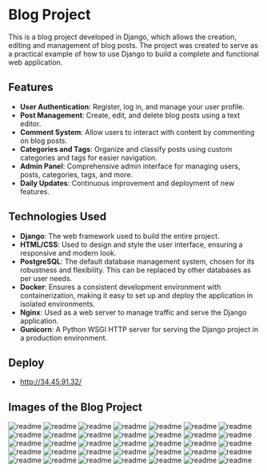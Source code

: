 # Blog Project

This is a blog project developed in Django, which allows the creation, editing and management of blog posts. The project was created to serve as a practical example of how to use Django to build a complete and functional web application.

## Features

- **User Authentication**: Register, log in, and manage your user profile.
- **Post Management**: Create, edit, and delete blog posts using a text editor.
- **Comment System**: Allow users to interact with content by commenting on blog posts.
- **Categories and Tags**: Organize and classify posts using custom categories and tags for easier navigation.
- **Admin Panel**: Comprehensive admin interface for managing users, posts, categories, tags, and more.
- **Daily Updates**: Continuous improvement and deployment of new features.

## Technologies Used

- **Django**: The web framework used to build the entire project.
- **HTML/CSS**: Used to design and style the user interface, ensuring a responsive and modern look.
- **PostgreSQL**: The default database management system, chosen for its robustness and flexibility. This can be replaced by other databases as per user needs.
- **Docker**: Ensures a consistent development environment with containerization, making it easy to set up and deploy the application in isolated environments.
- **Nginx**: Used as a web server to manage traffic and serve the Django application.
- **Gunicorn**: A Python WSGI HTTP server for serving the Django project in a production environment.
  
## Deploy
- http://34.45.91.32/

## Images of the Blog Project
![readme](https://github.com/ecopque/blog_project/blob/main/prints/Screenshot%20from%202024-09-01%2021-37-22.png)
![readme](https://github.com/ecopque/blog_project/blob/main/prints/Screenshot%20from%202024-08-28%2018-33-23.png)
![readme](https://github.com/ecopque/blog_project/blob/main/prints/Screenshot%20from%202024-09-28%2018-08-20.png)
![readme](https://github.com/ecopque/blog_project/blob/main/prints/Screenshot%20from%202024-09-23%2022-36-04.png)
![readme](https://github.com/ecopque/blog_project/blob/main/prints/Screenshot%20from%202024-09-23%2017-29-24.png)
![readme](https://github.com/ecopque/blog_project/blob/main/prints/Screenshot%20from%202024-09-23%2017-24-26.png)
![readme](https://github.com/ecopque/blog_project/blob/main/prints/Screenshot%20from%202024-09-23%2017-24-11.png)
![readme](https://github.com/ecopque/blog_project/blob/main/prints/Screenshot%20from%202024-09-17%2015-27-42.png)
![readme](https://github.com/ecopque/blog_project/blob/main/prints/Screenshot%20from%202024-09-17%2010-21-43.png)
![readme](https://github.com/ecopque/blog_project/blob/main/prints/Screenshot%20from%202024-09-16%2011-22-32.png)
![readme](https://github.com/ecopque/blog_project/blob/main/prints/Screenshot%20from%202024-09-16%2010-35-56.png)
![readme](https://github.com/ecopque/blog_project/blob/main/prints/Screenshot%20from%202024-09-16%2010-05-00.png)
![readme](https://github.com/ecopque/blog_project/blob/main/prints/Screenshot%20from%202024-09-15%2018-26-55.png)
![readme](https://github.com/ecopque/blog_project/blob/main/prints/Screenshot%20from%202024-09-14%2021-15-01.png)
![readme](https://github.com/ecopque/blog_project/blob/main/prints/Screenshot%20from%202024-09-14%2021-11-41.png)
![readme](https://github.com/ecopque/blog_project/blob/main/prints/Screenshot%20from%202024-09-14%2017-19-18.png)
![readme](https://github.com/ecopque/blog_project/blob/main/prints/Screenshot%20from%202024-09-14%2017-09-21.png)
![readme](https://github.com/ecopque/blog_project/blob/main/prints/Screenshot%20from%202024-09-14%2016-19-19.png)
![readme](https://github.com/ecopque/blog_project/blob/main/prints/Screenshot%20from%202024-09-13%2015-07-40.png)
![readme](https://github.com/ecopque/blog_project/blob/main/prints/Screenshot%20from%202024-09-13%2011-10-16.png)
![readme](https://github.com/ecopque/blog_project/blob/main/prints/Screenshot%20from%202024-09-11%2019-17-31.png)
![readme](https://github.com/ecopque/blog_project/blob/main/prints/Screenshot%20from%202024-09-11%2011-15-21.png)
![readme](https://github.com/ecopque/blog_project/blob/main/prints/Screenshot%20from%202024-09-09%2011-42-27.png)
![readme](https://github.com/ecopque/blog_project/blob/main/prints/Screenshot%20from%202024-09-05%2018-58-02.png)
![readme](https://github.com/ecopque/blog_project/blob/main/prints/Screenshot%20from%202024-09-05%2018-57-25.png)
![readme](https://github.com/ecopque/blog_project/blob/main/prints/Screenshot%20from%202024-09-05%2018-56-57.png)
![readme](https://github.com/ecopque/blog_project/blob/main/prints/Screenshot%20from%202024-09-05%2018-44-53.png)
![readme](https://github.com/ecopque/blog_project/blob/main/prints/Screenshot%20from%202024-09-05%2018-44-34.png)
![readme](https://github.com/ecopque/blog_project/blob/main/prints/Screenshot%20from%202024-09-05%2018-29-20.png)
![readme](https://github.com/ecopque/blog_project/blob/main/prints/Screenshot%20from%202024-09-05%2015-34-57.png)
![readme](https://github.com/ecopque/blog_project/blob/main/prints/Screenshot%20from%202024-09-04%2011-20-44.png)
![readme](https://github.com/ecopque/blog_project/blob/main/prints/Screenshot%20from%202024-09-04%2011-12-10.png)
![readme](https://github.com/ecopque/blog_project/blob/main/prints/Screenshot%20from%202024-09-02%2010-57-19.png)
![readme](https://github.com/ecopque/blog_project/blob/main/prints/Screenshot%20from%202024-09-02%2010-57-08.png)
![readme](https://github.com/ecopque/blog_project/blob/main/prints/Screenshot%20from%202024-09-02%2010-21-02.png)